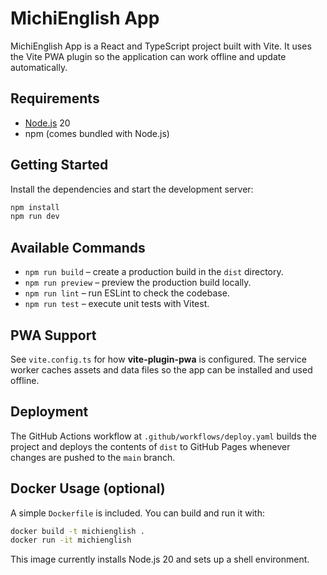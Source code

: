 # MichiEnglish App

MichiEnglish App is a React and TypeScript project built with Vite. It uses the Vite PWA plugin so the application can work offline and update automatically.

## Requirements

- [Node.js](https://nodejs.org/) 20
- npm (comes bundled with Node.js)

## Getting Started

Install the dependencies and start the development server:

```bash
npm install
npm run dev
```

## Available Commands

- `npm run build` – create a production build in the `dist` directory.
- `npm run preview` – preview the production build locally.
- `npm run lint` – run ESLint to check the codebase.
- `npm run test` – execute unit tests with Vitest.

## PWA Support

See `vite.config.ts` for how **vite-plugin-pwa** is configured. The service worker caches assets and data files so the app can be installed and used offline.

## Deployment

The GitHub Actions workflow at `.github/workflows/deploy.yaml` builds the project and deploys the contents of `dist` to GitHub Pages whenever changes are pushed to the `main` branch.

## Docker Usage (optional)

A simple `Dockerfile` is included. You can build and run it with:

```bash
docker build -t michienglish .
docker run -it michienglish
```

This image currently installs Node.js 20 and sets up a shell environment.
